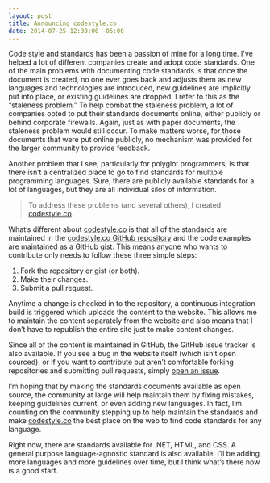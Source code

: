 ```yaml
---
layout: post
title: Announcing codestyle.co
date: 2014-07-25 12:30:00 -05:00
---
```


Code style and standards has been a passion of mine for a long time. I've helped a lot of different companies create and adopt code standards. One of the main problems with documenting code standards is that once the document is created, no one ever goes back and adjusts them as new languages and technologies are introduced, new guidelines are implicitly put into place, or existing guidelines are dropped. I refer to this as the “staleness problem.” To help combat the staleness problem, a lot of companies opted to put their standards documents online, either publicly or behind corporate firewalls. Again, just as with paper documents, the staleness problem would still occur. To make matters worse, for those documents that were put online publicly, no mechanism was provided for the larger community to provide feedback. 

Another problem that I see, particularly for polyglot programmers, is that there isn’t a centralized place to go to find standards for multiple programming languages. Sure, there are publicly available standards for a lot of languages, but they are all individual silos of information.

> To address these problems (and several others), I created [codestyle.co](http://codestyle.co/).

What’s different about [codestyle.co](http://codestyle.co/) is that all of the standards are maintained in the [codestyle.co GitHub repository](https://github.com/scottdorman/codestyle.co) and the code examples are maintained as a [GitHub gist](https://gist.github.com/scottdorman/6b4564565a9a110fdb7f). This means anyone who wants to contribute only needs to follow these three simple steps:

1.  Fork the repository or gist (or both).
2.  Make their changes.
3.  Submit a pull request.  

Anytime a change is checked in to the repository, a continuous integration build is triggered which uploads the content to the website. This allows me to maintain the content separately from the website and also means that I don’t have to republish the entire site just to make content changes.

Since all of the content is maintained in GitHub, the GitHub issue tracker is also available. If you see a bug in the website itself (which isn’t open sourced), or if you want to contribute but aren’t comfortable forking repositories and submitting pull requests, simply [open an issue](https://github.com/scottdorman/codestyle.co/issues/new).

I’m hoping that by making the standards documents available as open source, the community at large will help maintain them by fixing mistakes, keeping guidelines current, or even adding new languages. In fact, I’m counting on the community stepping up to help maintain the standards and make [codestyle.co](http://codestyle.co/) the best place on the web to find code standards for any language.

Right now, there are standards available for .NET, HTML, and CSS. A general purpose language-agnostic standard is also available. I’ll be adding more languages and more guidelines over time, but I think what’s there now is a good start.
